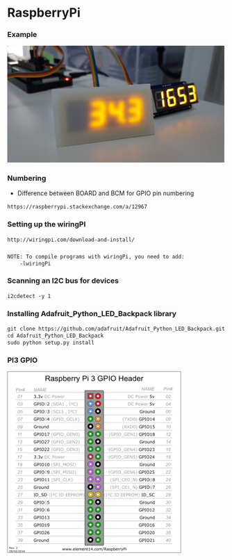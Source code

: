 # RaspberryPi

### Example
<img src='./99-Lab/3DModels/Case_7Segment_v1/20191008_165328.jpg' width=500px/>

### Numbering
* Difference between BOARD and BCM for GPIO pin numbering 
```
https://raspberrypi.stackexchange.com/a/12967
```

### Setting up the wiringPI
```
http://wiringpi.com/download-and-install/
```

###
```
NOTE: To compile programs with wiringPi, you need to add:
    -lwiringPi
```

### Scanning an I2C bus for devices
```
i2cdetect -y 1
```

### Installing Adafruit_Python_LED_Backpack library
```
git clone https://github.com/adafruit/Adafruit_Python_LED_Backpack.git
cd Adafruit_Python_LED_Backpack
sudo python setup.py install
```
### PI3 GPIO
<img src='pi3_gpio.png' width = '400px'/>
